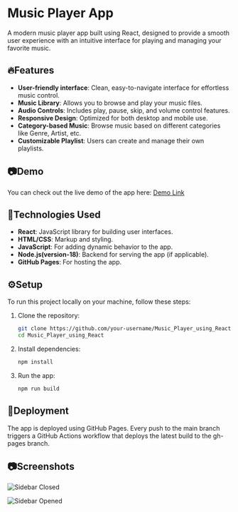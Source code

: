 # Music Player App

A modern music player app built using React, designed to provide a smooth user experience with an intuitive interface for playing and managing your favorite music.

## 🔥Features

- **User-friendly interface**: Clean, easy-to-navigate interface for effortless music control.
- **Music Library**: Allows you to browse and play your music files.
- **Audio Controls**: Includes play, pause, skip, and volume control features.
- **Responsive Design**: Optimized for both desktop and mobile use.
- **Category-based Music**: Browse music based on different categories like Genre, Artist, etc.
- **Customizable Playlist**: Users can create and manage their own playlists.

## 📷Demo

You can check out the live demo of the app here: [Demo Link](https://github.com/Kavin-Antony/Currency_Converter)

## 🚀Technologies Used

- **React**: JavaScript library for building user interfaces.
- **HTML/CSS**: Markup and styling.
- **JavaScript**: For adding dynamic behavior to the app.
- **Node.js(version-18)**: Backend for serving the app (if applicable).
- **GitHub Pages**: For hosting the app.

## ⚙️Setup

To run this project locally on your machine, follow these steps:

1. Clone the repository:

   ```bash
   git clone https://github.com/your-username/Music_Player_using_React.git
   cd Music_Player_using_React
   ```

2. Install dependencies:
   ```bash
   npm install
   ```

3. Run the app:
   ```bash
   npm run build
   ```

## 📌Deployment

The app is deployed using GitHub Pages. Every push to the main branch triggers a GitHub Actions workflow that deploys the latest build to the gh-pages branch.

## 📷Screenshots

![Sidebar Closed](https://raw.githubusercontent.com/kavin-antony/Music_Player_using_React/main/public/screenshot.png)

![Sidebar Opened](./public/screenshot.png)
